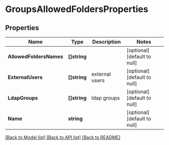 # GroupsAllowedFoldersProperties

## Properties
Name | Type | Description | Notes
------------ | ------------- | ------------- | -------------
**AllowedFoldersNames** | **[]string** |  | [optional] [default to null]
**ExternalUsers** | **[]string** | external users | [optional] [default to null]
**LdapGroups** | **[]string** | ldap groups | [optional] [default to null]
**Name** | **string** |  | [optional] [default to null]

[[Back to Model list]](../README.md#documentation-for-models) [[Back to API list]](../README.md#documentation-for-api-endpoints) [[Back to README]](../README.md)

